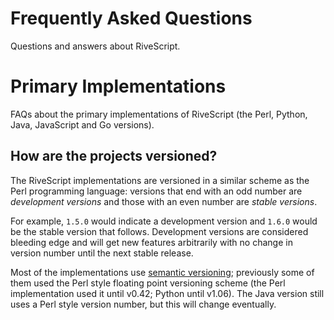 # Frequently Asked Questions

Questions and answers about RiveScript.

# Primary Implementations

FAQs about the primary implementations of RiveScript (the Perl, Python, Java,
JavaScript and Go versions).

## How are the projects versioned?

The RiveScript implementations are versioned in a similar scheme as the Perl
programming language: versions that end with an odd number are
*development versions* and those with an even number are *stable versions*.

For example, `1.5.0` would indicate a development version and `1.6.0` would be
the stable version that follows. Development versions are considered bleeding
edge and will get new features arbitrarily with no change in version number
until the next stable release.

Most of the implementations use [semantic versioning](http://semver.org/);
previously some of them used the Perl style floating point versioning scheme
(the Perl implementation used it until v0.42; Python until v1.06). The Java
version still uses a Perl style version number, but this will change eventually.

